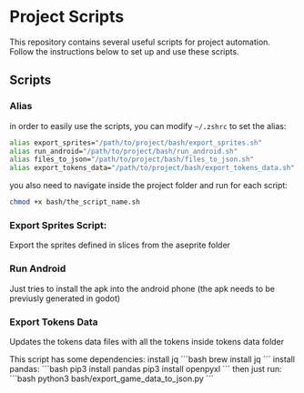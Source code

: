 
# Project Scripts

This repository contains several useful scripts for project automation. Follow the instructions below to set up and use these scripts.

## Scripts


### Alias
in order to easily use the scripts, you can modify `~/.zshrc` to set the alias:

``` bash
alias export_sprites="/path/to/project/bash/export_sprites.sh"
alias run_android="/path/to/project/bash/run_android.sh"
alias files_to_json="/path/to/project/bash/files_to_json.sh"
alias export_tokens_data="/path/to/project/bash/export_tokens_data.sh"
```
you also need to navigate inside the project folder and run for each script:

```bash
chmod +x bash/the_script_name.sh
```

### Export Sprites Script:
Export the sprites defined in slices from the aseprite folder

### Run Android
Just tries to install the apk into the android phone (the apk needs to be previusly generated in godot)

### Export Tokens Data
Updates the tokens data files with all the tokens inside tokens data folder

This script has some dependencies:
install jq 
´´´bash
brew install jq
´´´
install pandas:
´´´bash
pip3 install pandas
pip3 install openpyxl
´´´
then just run:
´´´bash
python3 bash/export_game_data_to_json.py
´´´
